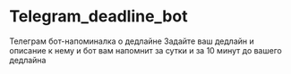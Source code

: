 # Telegram_deadline_bot
Телеграм бот-напоминалка о дедлайне
Задайте ваш дедлайн и описание к нему и бот вам напомнит за сутки и за 10 минут до вашего дедлайна
